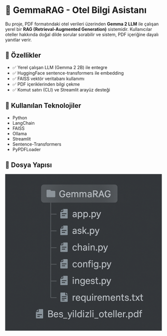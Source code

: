 # 🏨 GemmaRAG - Otel Bilgi Asistanı

Bu proje, PDF formatındaki otel verileri üzerinden **Gemma 2 LLM** ile çalışan yerel bir **RAG (Retrieval-Augmented Generation)** sistemidir. Kullanıcılar oteller hakkında doğal dilde sorular sorabilir ve sistem, PDF içeriğine dayalı yanıtlar verir.

## 🚀 Özellikler

- ✅ Yerel çalışan LLM (Gemma 2 2B) ile entegre
- ✅ HuggingFace sentence-transformers ile embedding
- ✅ FAISS vektör veritabanı kullanımı
- ✅ PDF içeriklerinden bilgi çekme
- ✅ Komut satırı (CLI) ve Streamlit arayüz desteği

## 🧩 Kullanılan Teknolojiler

- Python
- LangChain
- FAISS
- Ollama
- Streamlit
- Sentence-Transformers
- PyPDFLoader

## 📂 Dosya Yapısı
<img src="dosya_yapısı.png" alt="Dosya Yapısı" width="600"/>
